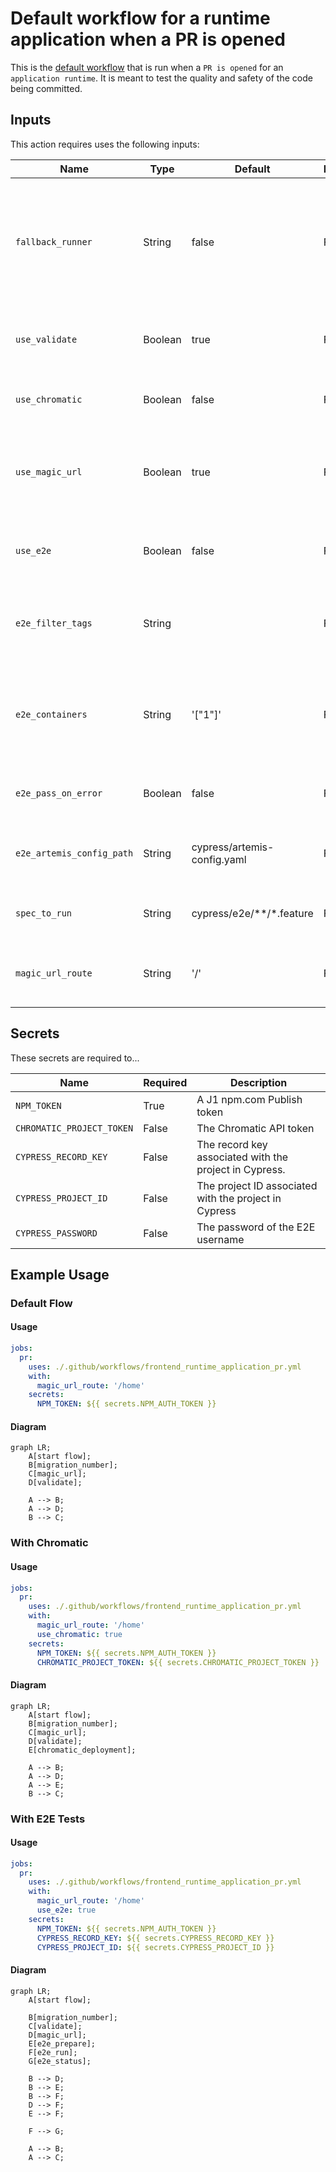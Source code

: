 # Default workflow for a runtime application when a PR is opened


This is the [default workflow](../../frontend_runtime_application_pr.yml) that is run when a `PR is opened` for an `application runtime`. It is meant to test the quality and safety of the code being committed.

## Inputs

This action requires uses the following inputs:

| Name                        | Type    | Default                      | Required  | Description                                                                            |
| --------------------------- | ------- | ---------------------------- | --------- | -------------------------------------------------------------------------------------- |
| `fallback_runner`           | String  | false                        | False      | If true will leverage ubuntu-latest, otherwise will fall back to the J1 in-house runner
| `use_validate   `           | Boolean | true                         | False      | Run validation, in most case we want this
| `use_chromatic`             | Boolean | false                        | False      | Run VRT Storybook tests with chromatic
| `use_magic_url`             | Boolean | true                         | False      | Deploy to dev via a query param, required for normal SPAs
| `use_e2e`                   | Boolean | false                        | False      | Run E2E test, in most case we want this
| `e2e_filter_tags`           | String  |                              | False      | Tests will be filtered based on the tags defined here
| `e2e_containers`            | String  | '["1"]'                      | False      | The number of tests that you want Cypress to run in parallel (ex. 1, 2, 3, ...)
| `e2e_pass_on_error`         | Boolean | false                        | False      | Pass the workflow even if the E2E test fail
| `e2e_artemis_config_path`   | String  | cypress/artemis-config.yaml  | False      | Used to determine the path to the artemis config file
| `spec_to_run`               | String  | cypress/e2e/**/*.feature     | False      | Used to determine which test to run
| `magic_url_route`           | String  | '/'                          | False      | The relative route the magic url should go to
                                                                           
## Secrets

These secrets are required to...

| Name                        | Required  | Description                               |
| --------------------------- | --------- | ----------------------------------------- |
| `NPM_TOKEN`                 | True      | A J1 npm.com Publish token
| `CHROMATIC_PROJECT_TOKEN`   | False     | The Chromatic API token
| `CYPRESS_RECORD_KEY`        | False     | The record key associated with the project in Cypress.
| `CYPRESS_PROJECT_ID`        | False     | The project ID associated with the project in Cypress
| `CYPRESS_PASSWORD`          | False     | The password of the E2E username

## Example Usage

### Default Flow

#### Usage

```yaml
jobs:
  pr:
    uses: ./.github/workflows/frontend_runtime_application_pr.yml
    with:
      magic_url_route: '/home'
    secrets:
      NPM_TOKEN: ${{ secrets.NPM_AUTH_TOKEN }}
```

#### Diagram

```mermaid
graph LR;
    A[start flow];
    B[migration_number];
    C[magic_url];
    D[validate];

    A --> B;
    A --> D;
    B --> C;
```

### With Chromatic

#### Usage

```yaml
jobs:
  pr:
    uses: ./.github/workflows/frontend_runtime_application_pr.yml
    with:
      magic_url_route: '/home'
      use_chromatic: true
    secrets:
      NPM_TOKEN: ${{ secrets.NPM_AUTH_TOKEN }}
      CHROMATIC_PROJECT_TOKEN: ${{ secrets.CHROMATIC_PROJECT_TOKEN }}
```

#### Diagram

```mermaid
graph LR;
    A[start flow];
    B[migration_number];
    C[magic_url];
    D[validate];
    E[chromatic_deployment];

    A --> B;
    A --> D;
    A --> E;
    B --> C;
```

### With E2E Tests

#### Usage

```yaml
jobs:
  pr:
    uses: ./.github/workflows/frontend_runtime_application_pr.yml
    with:
      magic_url_route: '/home'
      use_e2e: true
    secrets:
      NPM_TOKEN: ${{ secrets.NPM_AUTH_TOKEN }}
      CYPRESS_RECORD_KEY: ${{ secrets.CYPRESS_RECORD_KEY }}
      CYPRESS_PROJECT_ID: ${{ secrets.CYPRESS_PROJECT_ID }}
```

#### Diagram

```mermaid
graph LR;
    A[start flow];

    B[migration_number];
    C[validate];
    D[magic_url];
    E[e2e_prepare];
    F[e2e_run];
    G[e2e_status];

    B --> D;
    B --> E;
    B --> F;
    D --> F;
    E --> F;

    F --> G;

    A --> B;
    A --> C;
```
